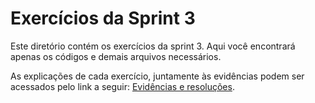 # Exercícios da Sprint 3
Este diretório contém os exercícios da sprint 3. Aqui você encontrará apenas os códigos e demais arquivos necessários.

As explicações de cada exercício, juntamente às evidências podem ser acessados pelo link a seguir: [Evidências e resoluções](../evidencias/ev_exercicios/README.md).